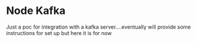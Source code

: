 # Node Kafka
Just a poc for integration with a kafka server....eventually will provide some instructions for set up but here it is for now